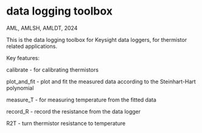 # data logging toolbox
AML, AMLSH, AMLDT, 2024


This is the data logging toolbox for Keysight data loggers, for thermistor related applications.


Key features:

calibrate       - for calibrating thermistors

plot_and_fit    - plot and fit the measured data according to the Steinhart-Hart polynomial

measure_T       - for measuring temperature from the fitted data

record_R        - record the resistance from the data logger

R2T             - turn thermistor resistance to temperature